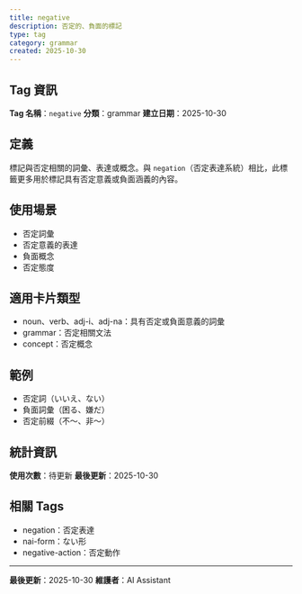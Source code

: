 ```yaml
---
title: negative
description: 否定的、負面的標記
type: tag
category: grammar
created: 2025-10-30
---
```


## Tag 資訊

**Tag 名稱**：`negative`
**分類**：grammar
**建立日期**：2025-10-30

## 定義

標記與否定相關的詞彙、表達或概念。與 `negation`（否定表達系統）相比，此標籤更多用於標記具有否定意義或負面涵義的內容。

## 使用場景

- 否定詞彙
- 否定意義的表達
- 負面概念
- 否定態度

## 適用卡片類型

- noun、verb、adj-i、adj-na：具有否定或負面意義的詞彙
- grammar：否定相關文法
- concept：否定概念

## 範例

- 否定詞（いいえ、ない）
- 負面詞彙（困る、嫌だ）
- 否定前綴（不〜、非〜）

## 統計資訊

**使用次數**：待更新
**最後更新**：2025-10-30

## 相關 Tags

- negation：否定表達
- nai-form：ない形
- negative-action：否定動作

---

**最後更新**：2025-10-30
**維護者**：AI Assistant

